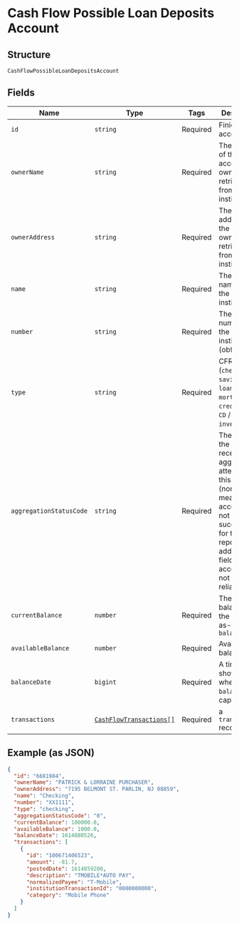 
# Cash Flow Possible Loan Deposits Account

## Structure

`CashFlowPossibleLoanDepositsAccount`

## Fields

| Name | Type | Tags | Description |
|  --- | --- | --- | --- |
| `id` | `string` | Required | Finicity account ID |
| `ownerName` | `string` | Required | The name(s) of the account owner(s), retrieved from the institution. |
| `ownerAddress` | `string` | Required | The mailing address of the account owner, retrieved from the institution. |
| `name` | `string` | Required | The account name from the institution |
| `number` | `string` | Required | The account number from the institution (obfuscated) |
| `type` | `string` | Required | CFR: `ALL` (`checking` / `savings` / `loan` / `mortgage` / `credit card` / `CD` / `MM` / `investment`…) |
| `aggregationStatusCode` | `string` | Required | The status of the most recent aggregation attempt for this account (non-zero means the account was not accessed successfully for this report, and additional fields for this account may not be reliable) |
| `currentBalance` | `number` | Required | The cleared balance of the account as-of `balanceDate` |
| `availableBalance` | `number` | Required | Available balance |
| `balanceDate` | `bigint` | Required | A timestamp showing when the `balance` was captured |
| `transactions` | [`CashFlowTransactions[]`](../../doc/models/cash-flow-transactions.md) | Required | a `transactions` record |

## Example (as JSON)

```json
{
  "id": "6681984",
  "ownerName": "PATRICK & LORRAINE PURCHASER",
  "ownerAddress": "7195 BELMONT ST. PARLIN, NJ 08859",
  "name": "Checking",
  "number": "XX1111",
  "type": "checking",
  "aggregationStatusCode": "0",
  "currentBalance": 100000.0,
  "availableBalance": 1000.0,
  "balanceDate": 1614880526,
  "transactions": [
    {
      "id": "100671406523",
      "amount": -81.7,
      "postedDate": 1614859200,
      "description": "TMOBILE*AUTO PAY",
      "normalizedPayee": "T-Mobile",
      "institutionTransactionId": "0000000000",
      "category": "Mobile Phone"
    }
  ]
}
```

